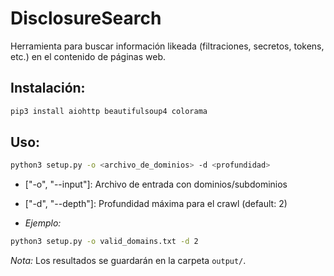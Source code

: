 # **DisclosureSearch**

Herramienta para buscar información likeada (filtraciones, secretos, tokens, etc.) en el contenido de páginas web.

## **Instalación:**

```bash
pip3 install aiohttp beautifulsoup4 colorama
```

## **Uso:**

```bash
python3 setup.py -o <archivo_de_dominios> -d <profundidad>
```

 - ["-o", "--input"]: Archivo de entrada con dominios/subdominios
 - ["-d", "--depth"]: Profundidad máxima para el crawl (default: 2)

- *Ejemplo:*

```bash
python3 setup.py -o valid_domains.txt -d 2
```
*Nota:* Los resultados se guardarán en la carpeta ``output/``.


